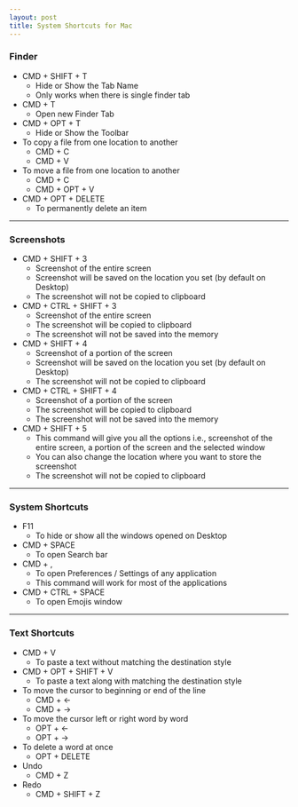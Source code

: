 ```yaml
---
layout: post
title: System Shortcuts for Mac
---
```


### Finder
- CMD + SHIFT + T
	- Hide or Show the Tab Name
	- Only works when there is single finder tab
- CMD + T
	- Open new Finder Tab
- CMD + OPT + T
	- Hide or Show the Toolbar
- To copy a file from one location to another
	- CMD + C
	- CMD + V
- To move a file from one location to another
	- CMD + C
	- CMD + OPT + V
- CMD + OPT + DELETE
	- To permanently delete an item

<hr>

### Screenshots
- CMD + SHIFT + 3
	- Screenshot of the entire screen
	- Screenshot will be saved on the location you set (by default on Desktop)
	- The screenshot will not be copied to clipboard
- CMD + CTRL + SHIFT + 3
	- Screenshot of the entire screen
	- The screenshot will be copied to clipboard
	- The screenshot will not be saved into the memory
- CMD + SHIFT + 4
	- Screenshot of a portion of the screen
	- Screenshot will be saved on the location you set (by default on Desktop)
	- The screenshot will not be copied to clipboard
- CMD + CTRL + SHIFT + 4
	- Screenshot of a portion of the screen
	- The screenshot will be copied to clipboard
	- The screenshot will not be saved into the memory
- CMD + SHIFT + 5
	- This command will give you all the options i.e., screenshot of the entire screen, a portion of the screen and the selected window
	- You can also change the location where you want to store the screenshot
	- The screenshot will not be copied to clipboard

<hr>

### System Shortcuts
- F11
	- To hide or show all the windows opened on Desktop
- CMD + SPACE
	- To open Search bar
- CMD + ,
	- To open Preferences / Settings of any application
	- This command will work for most of the applications
- CMD + CTRL + SPACE
	- To open Emojis window

<hr>

### Text Shortcuts
- CMD + V
	- To paste a text without matching the destination style
- CMD + OPT + SHIFT + V
	- To paste a text along with matching the destination style
- To move the cursor to beginning or end of the line
	- CMD + <-
	- CMD + ->
- To move the cursor left or right word by word
	- OPT + <-
	- OPT + ->
- To delete a word at once
	- OPT + DELETE
- Undo
	- CMD + Z
- Redo
	- CMD + SHIFT + Z
